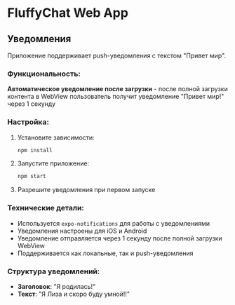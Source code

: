 # FluffyChat Web App

## Уведомления

Приложение поддерживает push-уведомления с текстом "Привет мир".

### Функциональность:

**Автоматическое уведомление после загрузки** - после полной загрузки контента в WebView пользователь получит уведомление "Привет мир!" через 1 секунду

### Настройка:

1. Установите зависимости:
   ```bash
   npm install
   ```

2. Запустите приложение:
   ```bash
   npm start
   ```

3. Разрешите уведомления при первом запуске

### Технические детали:

- Используется `expo-notifications` для работы с уведомлениями
- Уведомления настроены для iOS и Android
- Уведомление отправляется через 1 секунду после полной загрузки WebView
- Поддерживается как локальные, так и push-уведомления

### Структура уведомлений:

- **Заголовок**: "Я родилась!"
- **Текст**: "Я Лиза и скоро буду умной!!" 